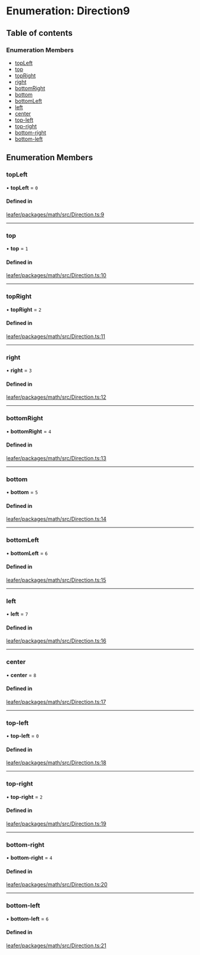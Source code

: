 # Enumeration: Direction9

## Table of contents

### Enumeration Members

- [topLeft](Direction9.md#topleft)
- [top](Direction9.md#top)
- [topRight](Direction9.md#topright)
- [right](Direction9.md#right)
- [bottomRight](Direction9.md#bottomright)
- [bottom](Direction9.md#bottom)
- [bottomLeft](Direction9.md#bottomleft)
- [left](Direction9.md#left)
- [center](Direction9.md#center)
- [top-left](Direction9.md#top-left)
- [top-right](Direction9.md#top-right)
- [bottom-right](Direction9.md#bottom-right)
- [bottom-left](Direction9.md#bottom-left)

## Enumeration Members

### topLeft

• **topLeft** = ``0``

#### Defined in

[leafer/packages/math/src/Direction.ts:9](https://github.com/leaferjs/leafer/blob/a596007/packages/math/src/Direction.ts#L9)

___

### top

• **top** = ``1``

#### Defined in

[leafer/packages/math/src/Direction.ts:10](https://github.com/leaferjs/leafer/blob/a596007/packages/math/src/Direction.ts#L10)

___

### topRight

• **topRight** = ``2``

#### Defined in

[leafer/packages/math/src/Direction.ts:11](https://github.com/leaferjs/leafer/blob/a596007/packages/math/src/Direction.ts#L11)

___

### right

• **right** = ``3``

#### Defined in

[leafer/packages/math/src/Direction.ts:12](https://github.com/leaferjs/leafer/blob/a596007/packages/math/src/Direction.ts#L12)

___

### bottomRight

• **bottomRight** = ``4``

#### Defined in

[leafer/packages/math/src/Direction.ts:13](https://github.com/leaferjs/leafer/blob/a596007/packages/math/src/Direction.ts#L13)

___

### bottom

• **bottom** = ``5``

#### Defined in

[leafer/packages/math/src/Direction.ts:14](https://github.com/leaferjs/leafer/blob/a596007/packages/math/src/Direction.ts#L14)

___

### bottomLeft

• **bottomLeft** = ``6``

#### Defined in

[leafer/packages/math/src/Direction.ts:15](https://github.com/leaferjs/leafer/blob/a596007/packages/math/src/Direction.ts#L15)

___

### left

• **left** = ``7``

#### Defined in

[leafer/packages/math/src/Direction.ts:16](https://github.com/leaferjs/leafer/blob/a596007/packages/math/src/Direction.ts#L16)

___

### center

• **center** = ``8``

#### Defined in

[leafer/packages/math/src/Direction.ts:17](https://github.com/leaferjs/leafer/blob/a596007/packages/math/src/Direction.ts#L17)

___

### top-left

• **top-left** = ``0``

#### Defined in

[leafer/packages/math/src/Direction.ts:18](https://github.com/leaferjs/leafer/blob/a596007/packages/math/src/Direction.ts#L18)

___

### top-right

• **top-right** = ``2``

#### Defined in

[leafer/packages/math/src/Direction.ts:19](https://github.com/leaferjs/leafer/blob/a596007/packages/math/src/Direction.ts#L19)

___

### bottom-right

• **bottom-right** = ``4``

#### Defined in

[leafer/packages/math/src/Direction.ts:20](https://github.com/leaferjs/leafer/blob/a596007/packages/math/src/Direction.ts#L20)

___

### bottom-left

• **bottom-left** = ``6``

#### Defined in

[leafer/packages/math/src/Direction.ts:21](https://github.com/leaferjs/leafer/blob/a596007/packages/math/src/Direction.ts#L21)
